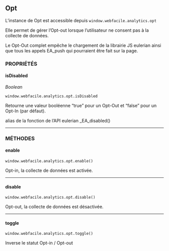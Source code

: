 ## Opt
L’instance de Opt est accessible depuis
`window.webfacile.analytics.opt`

Elle permet de gérer l’Opt-out lorsque l’utilisateur ne consent pas à la collecte de données.

Le Opt-Out complet empêche le chargement de la librairie JS eulerian ainsi que tous les appels EA_push qui pourraient être fait sur la page.

### PROPRIÉTÉS

#### isDisabled

_Boolean_

`window.webfacile.analytics.opt.isDisabled`

Retourne une valeur booléenne “true” pour un Opt-Out et “false” pour un Opt-In (par défaut).

alias de la fonction de l’API eulerian _EA_disabled()

* * *

### MÉTHODES

#### enable

`window.webfacile.analytics.opt.enable()`

Opt-in, la collecte de données est activée.

* * *

#### disable

`window.webfacile.analytics.opt.disable()`

Opt-out, la collecte de données est désactivée.

* * *

#### toggle

`window.webfacile.analytics.opt.toggle()`

Inverse le statut Opt-in / Opt-out
